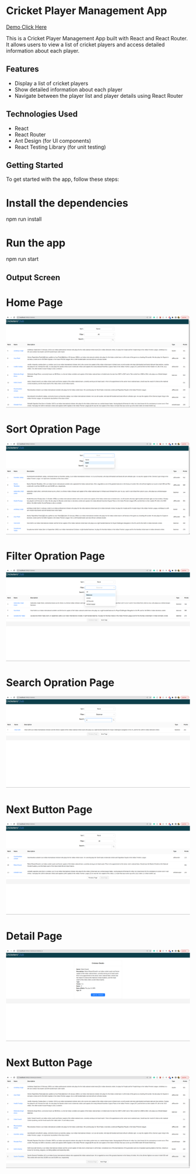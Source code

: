 # Cricket Player Management App

 [Demo Click Here](https://pkpprasanth.github.io/Cricketers/)


This is a Cricket Player Management App built with React and React Router. It allows users to view a list of cricket players and access detailed information about each player.

## Features

- Display a list of cricket players
- Show detailed information about each player
- Navigate between the player list and player details using React Router

## Technologies Used

- React
- React Router
- Ant Design (for UI components)
- React Testing Library (for unit testing)

## Getting Started

To get started with the app, follow these steps:

# Install the dependencies

npm run install

# Run the app

npm run start

## Output Screen

# Home Page

![alt text](https://github.com/pkpprasanth/Cricketers/blob/master/src/assets/1.png)

# Sort Opration Page

![alt text](https://github.com/pkpprasanth/Cricketers/blob/master/src/assets/2.png)

# Filter Opration Page

![alt text](https://github.com/pkpprasanth/Cricketers/blob/master/src/assets/3.png)

# Search Opration Page

![alt text](https://github.com/pkpprasanth/Cricketers/blob/master/src/assets/4.png)

# Next Button Page

![alt text](https://github.com/pkpprasanth/Cricketers/blob/master/src/assets/5.png)

# Detail Page

![alt text](https://github.com/pkpprasanth/Cricketers/blob/master/src/assets/6.png)

# Next Button Page

![alt text](https://github.com/pkpprasanth/Cricketers/blob/master/src/assets/7.png)





